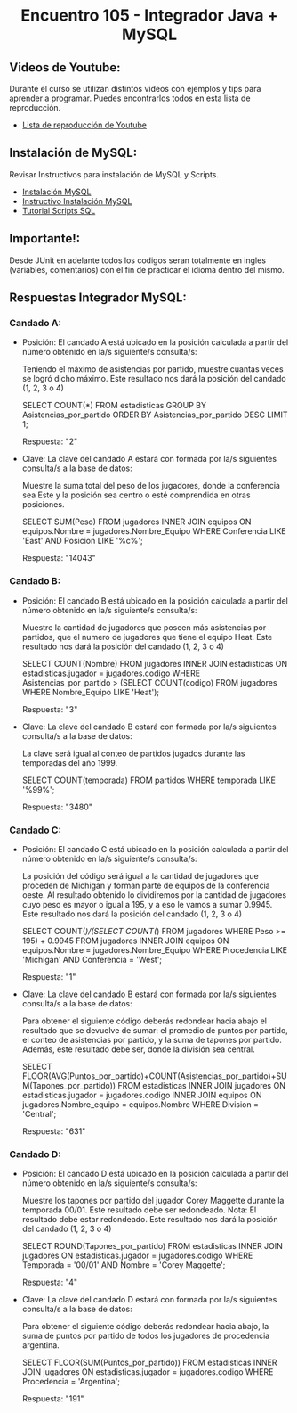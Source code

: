 <h1 align="center">Encuentro 105 - Integrador Java + MySQL</h1>

## Videos de Youtube:

Durante el curso se utilizan distintos videos con ejemplos y tips para aprender a programar. Puedes encontrarlos todos en esta lista de reproducción.

- [Lista de reproducción de Youtube](https://youtube.com/playlist?list=PLQ77MrE4f4tKN_NLQeICJ1rCjiLbj5r94)

## Instalación de MySQL:

Revisar Instructivos para instalación de MySQL y Scripts.

- [Instalación MySQL](https://github.com/JimeMatthies/BackendJavaGlobant/blob/master/Guia%2014%20-%20Base%20de%20Datos%20MySQL/Encuentro%2096%20a%20104%20-%20Base%20de%20Datos%20MySQL/Instalaci%C3%B3n%20MySQL.pdf)
- [Instructivo Instalación MySQL](https://github.com/JimeMatthies/BackendJavaGlobant/blob/master/Guia%2014%20-%20Base%20de%20Datos%20MySQL/Encuentro%2096%20a%20104%20-%20Base%20de%20Datos%20MySQL/Instructivo%20Instalaci%C3%B3n%20MySQL.pdf)
- [Tutorial Scripts SQL](https://github.com/JimeMatthies/BackendJavaGlobant/blob/master/Guia%2014%20-%20Base%20de%20Datos%20MySQL/Encuentro%2096%20a%20104%20-%20Base%20de%20Datos%20MySQL/Tutorial%20Scripts%20SQL.pdf)

## Importante!:

Desde JUnit en adelante todos los codigos seran totalmente en ingles (variables, comentarios) con el fin de practicar el idioma dentro del mismo.

## Respuestas Integrador MySQL:

### Candado A:

- Posición: El candado A está ubicado en la posición calculada a partir del número obtenido en la/s
siguiente/s consulta/s:

    Teniendo el máximo de asistencias por partido, muestre cuantas veces se logró dicho máximo. Este resultado nos dará la posición del candado (1, 2, 3 o 4)

    SELECT COUNT(*) FROM estadisticas GROUP BY Asistencias_por_partido ORDER BY Asistencias_por_partido DESC LIMIT 1;

    Respuesta: "2"

- Clave: La clave del candado A estará con formada por la/s siguientes consulta/s a la base de datos:

    Muestre la suma total del peso de los jugadores, donde la conferencia sea Este y la posición sea centro o esté comprendida en otras posiciones.

    SELECT SUM(Peso) FROM jugadores INNER JOIN equipos ON equipos.Nombre = jugadores.Nombre_Equipo WHERE Conferencia LIKE 'East' AND Posicion LIKE '%c%';

    Respuesta: "14043"

### Candado B:

- Posición: El candado B está ubicado en la posición calculada a partir del número obtenido en la/s
siguiente/s consulta/s:

    Muestre la cantidad de jugadores que poseen más asistencias por partidos, que el numero de jugadores que tiene el equipo Heat. Este resultado nos dará la posición del candado (1, 2, 3 o 4)

    SELECT COUNT(Nombre) FROM jugadores INNER JOIN estadisticas ON estadisticas.jugador = jugadores.codigo WHERE Asistencias_por_partido > (SELECT COUNT(codigo) FROM jugadores WHERE Nombre_Equipo LIKE 'Heat');

    Respuesta: "3"

- Clave: La clave del candado B estará con formada por la/s siguientes consulta/s a la base de datos:

    La clave será igual al conteo de partidos jugados durante las temporadas del año 1999.

    SELECT COUNT(temporada) FROM partidos WHERE temporada LIKE '%99%';

    Respuesta: "3480"

### Candado C:

- Posición: El candado C está ubicado en la posición calculada a partir del número obtenido en la/s siguiente/s consulta/s:

    La posición del código será igual a la cantidad de jugadores que proceden de Michigan y forman parte de equipos de la conferencia oeste. Al resultado obtenido lo dividiremos por la cantidad de jugadores cuyo peso es mayor o igual a 195, y a eso le vamos a sumar 0.9945. Este resultado nos dará la posición del candado (1, 2, 3 o 4)

    SELECT COUNT(*)/(SELECT COUNT(*) FROM jugadores WHERE Peso >= 195) + 0.9945 FROM jugadores INNER JOIN equipos ON equipos.Nombre = jugadores.Nombre_Equipo WHERE Procedencia LIKE 'Michigan' AND Conferencia = 'West';

    Respuesta: "1"

- Clave: La clave del candado B estará con formada por la/s siguientes consulta/s a la base de datos:

    Para obtener el siguiente código deberás redondear hacia abajo el resultado que se devuelve de sumar: el promedio de puntos por partido, el conteo de asistencias por partido, y la suma de tapones por partido. Además, este resultado debe ser, donde la división sea central.

    SELECT FLOOR(AVG(Puntos_por_partido)+COUNT(Asistencias_por_partido)+SUM(Tapones_por_partido)) FROM estadisticas INNER JOIN jugadores ON estadisticas.jugador = jugadores.codigo INNER JOIN equipos ON jugadores.Nombre_equipo = equipos.Nombre WHERE Division = 'Central';

    Respuesta: "631"

### Candado D:

- Posición: El candado D está ubicado en la posición calculada a partir del número obtenido en la/s
siguiente/s consulta/s:

    Muestre los tapones por partido del jugador Corey Maggette durante la temporada 00/01. Este resultado debe ser redondeado. Nota: El resultado debe estar redondeado. Este resultado nos dará la posición del candado (1, 2, 3 o 4)

    SELECT ROUND(Tapones_por_partido) FROM estadisticas INNER JOIN jugadores ON estadisticas.jugador = jugadores.codigo  WHERE Temporada = '00/01' AND Nombre = 'Corey Maggette';

    Respuesta: "4"

- Clave: La clave del candado D estará con formada por la/s siguientes consulta/s a la base de
datos:
    
    Para obtener el siguiente código deberás redondear hacia abajo, la suma de puntos por partido de todos los jugadores de procedencia argentina.

    SELECT FLOOR(SUM(Puntos_por_partido)) FROM estadisticas INNER JOIN jugadores ON estadisticas.jugador = jugadores.codigo WHERE Procedencia = 'Argentina';

    Respuesta: "191"